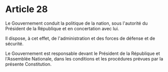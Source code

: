 # Article 28

Le Gouvernement conduit la politique de la nation, sous l'autorité du Président de la République et en concertation avec lui.

Il dispose, à cet effet, de l'administration et des forces de défense et de sécurité.

Le Gouvernement est responsable devant le Président de la République et
l'Assemblée Nationale, dans les conditions et les procédures prévues par la présente
Constitution.
